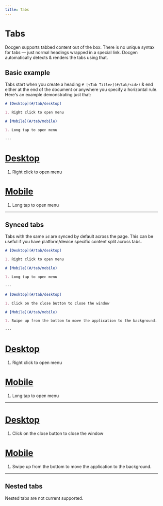 ```yaml
---
title: Tabs
---
```


# Tabs

Docgen supports tabbed content out of the box. There is no unique syntax for tabs — just normal headings wrapped in a special link. Docgen automatically detects & renders the tabs using that.

## Basic example

Tabs start when you create a heading `# [<Tab Title>](#/tab/<id>)` & end either at the end of the document or anywhere you specify a horizontal rule. Here's an example demonstrating just that:

```md
# [Desktop](#/tab/desktop)

1. Right click to open menu

# [Mobile](#/tab/mobile)

1. Long tap to open menu

---
```

# [Desktop](#/tab/desktop)

1. Right click to open menu

# [Mobile](#/tab/mobile)

1. Long tap to open menu

---

## Synced tabs

Tabs with the same `id` are synced by default across the page. This can be useful if you have platform/device specific content split across tabs.

```md
# [Desktop](#/tab/desktop)

1. Right click to open menu

# [Mobile](#/tab/mobile)

1. Long tap to open menu

---

# [Desktop](#/tab/desktop)

1. Click on the close button to close the window

# [Mobile](#/tab/mobile)

1. Swipe up from the bottom to move the application to the background.

---
```

# [Desktop](#/tab/desktop)

1. Right click to open menu

# [Mobile](#/tab/mobile)

1. Long tap to open menu

---

# [Desktop](#/tab/desktop)

1. Click on the close button to close the window

# [Mobile](#/tab/mobile)

1. Swipe up from the bottom to move the application to the background.

---

## Nested tabs

Nested tabs are not current supported.
